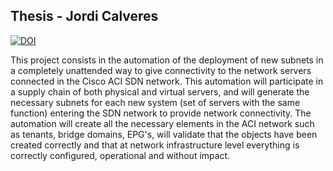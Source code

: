 

## Thesis - Jordi Calveres

[![DOI](https://zenodo.org/badge/272767402.svg)](https://zenodo.org/badge/latestdoi/272767402)

This project consists in the automation of the deployment of new subnets in a completely 
unattended way to give connectivity to the network servers connected in the Cisco ACI SDN network. 
This automation will participate in a supply chain of both physical and virtual servers, and will generate 
the necessary subnets for each new system (set of servers with the same function) entering the SDN network 
to provide network connectivity. The automation will create all the necessary elements in the ACI network 
such as tenants, bridge domains, EPG's, will validate that the objects have been created correctly and that 
at network infrastructure level everything is correctly configured, operational and without impact.
